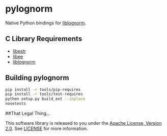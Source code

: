 # pylognorm
Native Python bindings for [liblognorm](http://www.liblognorm.com/).

## C Library Requirements
* [libestr](http://libestr.adiscon.com/download/)
* [libee](http://www.libee.org/download/)
* [liblognorm](http://www.liblognorm.com/download/)

## Building pylognorm
```bash
pip install -r tools/pip-requires
pip install -r tools/test-requires
python setup.py build_ext --inplace
nosetests
```

##That Legal Thing...

This software library is released to you under the [Apache License, Version 2.0](http://www.apache.org/licenses/LICENSE-2.0.html). See [LICENSE](https://github.com/zinic/pylognorm/blob/master/LICENSE) for more information.

